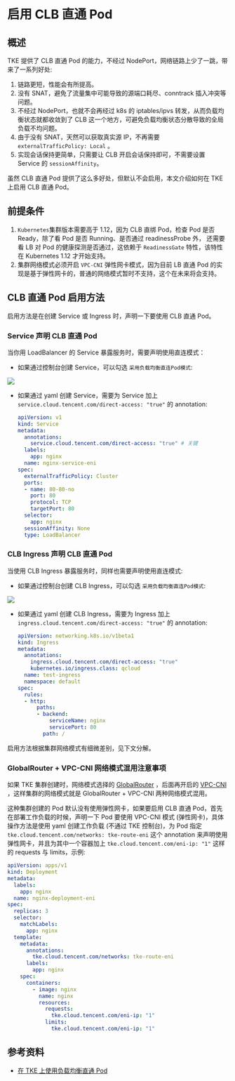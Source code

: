 # 启用 CLB 直通 Pod

## 概述

TKE 提供了 CLB 直通 Pod 的能力，不经过 NodePort，网络链路上少了一跳，带来了一系列好处:

1. 链路更短，性能会有所提高。
2. 没有 SNAT，避免了流量集中可能导致的源端口耗尽、conntrack 插入冲突等问题。
3. 不经过 NodePort，也就不会再经过 k8s 的 iptables/ipvs 转发，从而负载均衡状态就都收敛到了 CLB 这一个地方，可避免负载均衡状态分散导致的全局负载不均问题。
4. 由于没有 SNAT，天然可以获取真实源 IP，不再需要 `externalTrafficPolicy: Local` 。
5. 实现会话保持更简单，只需要让 CLB 开启会话保持即可，不需要设置 Service 的 `sessionAffinity`。

虽然 CLB 直通 Pod 提供了这么多好处，但默认不会启用，本文介绍如何在 TKE 上启用 CLB 直通 Pod。

## 前提条件

1. `Kubernetes`集群版本需要高于 1.12，因为 CLB 直绑 Pod，检查 Pod 是否 Ready，除了看 Pod 是否 Running、是否通过 readinessProbe 外， 还需要看 LB 对 Pod 的健康探测是否通过，这依赖于 `ReadinessGate`  特性，该特性在 Kubernetes 1.12 才开始支持。
2. 集群网络模式必须开启 `VPC-CNI` 弹性网卡模式，因为目前 LB 直通 Pod 的实现是基于弹性网卡的，普通的网络模式暂时不支持，这个在未来将会支持。

## CLB 直通 Pod 启用方法

启用方法是在创建 Service 或 Ingress 时，声明一下要使用 CLB 直通 Pod。

### Service 声明 CLB 直通 Pod

当你用 LoadBalancer 的 Service 暴露服务时，需要声明使用直连模式：

* 如果通过控制台创建 Service，可以勾选 `采用负载均衡直连Pod模式`:

![](how-lb-to-pod-directly-1.png)

* 如果通过 yaml 创建 Service，需要为 Service 加上 `service.cloud.tencent.com/direct-access: "true"` 的 annotation:

   ```yaml
   apiVersion: v1
   kind: Service
   metadata:
     annotations:
       service.cloud.tencent.com/direct-access: "true" # 关键
     labels:
       app: nginx
     name: nginx-service-eni
   spec:
     externalTrafficPolicy: Cluster
     ports:
     - name: 80-80-no
       port: 80
       protocol: TCP
       targetPort: 80
     selector:
       app: nginx
     sessionAffinity: None
     type: LoadBalancer
   ```

### CLB Ingress 声明 CLB 直通 Pod

当使用 CLB Ingress 暴露服务时，同样也需要声明使用直连模式:

* 如果通过控制台创建 CLB Ingress，可以勾选 `采用负载均衡直连Pod模式`:

![](how-lb-to-pod-directly-2.png)

* 如果通过 yaml 创建 CLB Ingress，需要为 Ingress 加上 `ingress.cloud.tencent.com/direct-access: "true"` 的 annotation:

   ```yaml
   apiVersion: networking.k8s.io/v1beta1
   kind: Ingress
   metadata:
     annotations:
       ingress.cloud.tencent.com/direct-access: "true"
       kubernetes.io/ingress.class: qcloud
     name: test-ingress
     namespace: default
   spec:
     rules:
     - http:
         paths:
         - backend:
             serviceName: nginx
             servicePort: 80
           path: /
   ```

启用方法根据集群网络模式有细微差别，见下文分解。

### GlobalRouter + VPC-CNI 网络模式混用注意事项

如果 TKE 集群创建时，网络模式选择的 [GlobalRouter](https://cloud.tencent.com/document/product/457/50354) ，后面再开启的 [VPC-CNI](https://cloud.tencent.com/document/product/457/50355) ，这样集群的网络模式就是 GlobalRouter + VPC-CNI 两种网络模式混用。

这种集群创建的 Pod 默认没有使用弹性网卡，如果要启用 CLB 直通 Pod，首先在部署工作负载的时候，声明一下 Pod 要使用 VPC-CNI 模式 (弹性网卡)，具体操作方法是使用 yaml 创建工作负载 (不通过 TKE 控制台)，为 Pod 指定 `tke.cloud.tencent.com/networks: tke-route-eni` 这个 annotation 来声明使用弹性网卡，并且为其中一个容器加上 `tke.cloud.tencent.com/eni-ip: "1"`  这样的 requests 与 limits，示例:

```yaml
apiVersion: apps/v1
kind: Deployment
metadata:
  labels:
    app: nginx
  name: nginx-deployment-eni
spec:
  replicas: 3
  selector:
    matchLabels:
      app: nginx
  template:
    metadata:
      annotations:
        tke.cloud.tencent.com/networks: tke-route-eni
      labels:
        app: nginx
    spec:
      containers:
        - image: nginx
          name: nginx
          resources:
            requests:
              tke.cloud.tencent.com/eni-ip: "1"
            limits:
              tke.cloud.tencent.com/eni-ip: "1"
```

## 参考资料

* [在 TKE 上使用负载均衡直通 Pod](https://cloud.tencent.com/document/product/457/48793)
